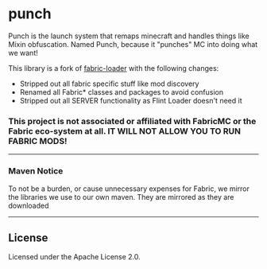punch
===========

Punch is the launch system that remaps minecraft and handles things like Mixin obfuscation.
Named Punch, because it "punches" MC into doing what we want!

This library is a fork of [fabric-loader](https://github.com/FabricMC/fabric-loader) with the following changes:

* Stripped out all fabric specific stuff like mod discovery
* Renamed all Fabric* classes and packages to avoid confusion
* Stripped out all SERVER functionality as Flint Loader doesn't need it

### This project is not associated or affiliated with FabricMC or the Fabric eco-system at all. IT WILL NOT ALLOW YOU TO RUN FABRIC MODS!

***

### Maven Notice

To not be a burden, or cause unnecessary expenses for Fabric, we mirror the libraries we use to our own maven. They are mirrored as they are downloaded

***
## License

Licensed under the Apache License 2.0.
